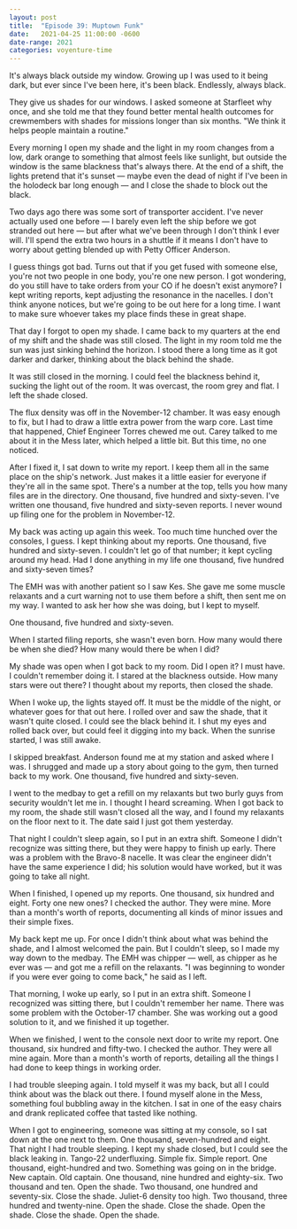 ```yaml
---
layout: post
title:	"Episode 39: Muptown Funk"
date:   2021-04-25 11:00:00 -0600
date-range: 2021
categories: voyenture-time
---
```


It's always black outside my window. Growing up I was used to it being dark, but ever since I've been here, it's been black. Endlessly, always black. 

They give us shades for our windows. I asked someone at Starfleet why once, and she told me that they found better mental health outcomes for crewmembers with shades for missions longer than six months. "We think it helps people maintain a routine."

Every morning I open my shade and the light in my room changes from a low, dark orange to something that almost feels like sunlight, but outside the window is the same blackness that's always there. At the end of a shift, the lights pretend that it's sunset — maybe even the dead of night if I've been in the holodeck bar long enough — and I close the shade to block out the black.

Two days ago there was some sort of transporter accident. I've never actually used one before — I barely even left the ship before we got stranded out here — but after what we've been through I don't think I ever will. I'll spend the extra two hours in a shuttle if it means I don't have to worry about getting blended up with Petty Officer Anderson.

I guess things got bad. Turns out that if you get fused with someone else, you're not two people in one body, you're one new person. I got wondering, do you still have to take orders from your CO if he doesn't exist anymore? I kept writing reports, kept adjusting the resonance in the nacelles. I don't think anyone notices, but we're going to be out here for a long time. I want to make sure whoever takes my place finds these in great shape.

That day I forgot to open my shade. I came back to my quarters at the end of my shift and the shade was still closed. The light in my room told me the sun was just sinking behind the horizon. I stood there a long time as it got darker and darker, thinking about the black behind the shade. 

It was still closed in the morning. I could feel the blackness behind it, sucking the light out of the room. It was overcast, the room grey and flat. I left the shade closed.

The flux density was off in the November-12 chamber. It was easy enough to fix, but I had to draw a little extra power from the warp core. Last time that happened, Chief Engineer Torres chewed me out. Carey talked to me about it in the Mess later, which helped a little bit. But this time, no one noticed.

After I fixed it, I sat down to write my report. I keep them all in the same place on the ship's network. Just makes it a little easier for everyone if they're all in the same spot. There's a number at the top, tells you how many files are in the directory. One thousand, five hundred and sixty-seven. I've written one thousand, five hundred and sixty-seven reports. I never wound up filing one for the problem in November-12.

My back was acting up again this week. Too much time hunched over the consoles, I guess. I kept thinking about my reports. One thousand, five hundred and sixty-seven. I couldn't let go of that number; it kept cycling around my head. Had I done anything in my life one thousand, five hundred and sixty-seven times? 

The EMH was with another patient so I saw Kes. She gave me some muscle relaxants and a curt warning not to use them before a shift, then sent me on my way. I wanted to ask her how she was doing, but I kept to myself. 

One thousand, five hundred and sixty-seven.

When I started filing reports, she wasn't even born. How many would there be when she died? How many would there be when I did?

My shade was open when I got back to my room. Did I open it? I must have. I couldn't remember doing it. I stared at the blackness outside. How many stars were out there? I thought about my reports, then closed the shade.

When I woke up, the lights stayed off. It must be the middle of the night, or whatever goes for that out here. I rolled over and saw the shade, that it wasn't quite closed. I could see the black behind it. I shut my eyes and rolled back over, but could feel it digging into my back. When the sunrise started, I was still awake.

I skipped breakfast. Anderson found me at my station and asked where I was. I shrugged and made up a story about going to the gym, then turned back to my work. One thousand, five hundred and sixty-seven.

I went to the medbay to get a refill on my relaxants but two burly guys from security wouldn't let me in. I thought I heard screaming. When I got back to my room, the shade still wasn't closed all the way, and I found my relaxants on the floor next to it. The date said I just got them yesterday.

That night I couldn't sleep again, so I put in an extra shift. Someone I didn't recognize was sitting there, but they were happy to finish up early. There was a problem with the Bravo-8 nacelle. It was clear the engineer didn't have the same experience I did; his solution would have worked, but it was going to take all night.

When I finished, I opened up my reports. One thousand, six hundred and eight. Forty one new ones? I checked the author. They were mine. More than a month's worth of reports, documenting all kinds of minor issues and their simple fixes. 

My back kept me up. For once I didn't think about what was behind the shade, and I almost welcomed the pain. But I couldn't sleep, so I made my way down to the medbay. The EMH was chipper — well, as chipper as he ever was — and got me a refill on the relaxants. "I was beginning to wonder if you were ever going to come back," he said as I left.

That morning, I woke up early, so I put in an extra shift. Someone I recognized was sitting there, but I couldn't remember her name. There was some problem with the October-17 chamber. She was working out a good solution to it, and we finished it up together. 

When we finished, I went to the console next door to write my report. One thousand, six hundred and fifty-two. I checked the author. They were all mine again. More than a month's worth of reports, detailing all the things I had done to keep things in working order.

I had trouble sleeping again. I told myself it was my back, but all I could think about was the black out there. I found myself alone in the Mess, something foul bubbling away in the kitchen. I sat in one of the easy chairs and drank replicated coffee that tasted like nothing.

When I got to engineering, someone was sitting at my console, so I sat down at the one next to them. One thousand, seven-hundred and eight. That night I had trouble sleeping. I kept my shade closed, but I could see the black leaking in. Tango-22 underfluxing. Simple fix. Simple report. One thousand, eight-hundred and two. Something was going on in the bridge. New captain. Old captain. One thousand, nine hundred and eighty-six. Two thousand and ten. Open the shade. Two thousand, one hundred and seventy-six. Close the shade. Juliet-6 density too high. Two thousand, three hundred and twenty-nine. Open the shade. Close the shade. Open the shade. Close the shade. Open the shade.